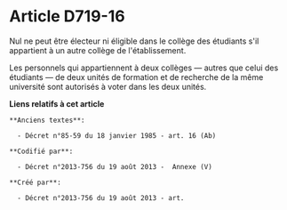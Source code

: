 # Article D719-16

Nul ne peut être électeur ni éligible dans le collège des étudiants s'il appartient à un autre collège de l'établissement.

Les personnels qui appartiennent à deux collèges ― autres que celui des étudiants ― de deux unités de formation et de
recherche de la même université sont autorisés à voter dans les deux unités.

**Liens relatifs à cet article**

	**Anciens textes**:

	  - Décret n°85-59 du 18 janvier 1985 - art. 16 (Ab)

	**Codifié par**:

	  - Décret n°2013-756 du 19 août 2013 -  Annexe (V)

	**Créé par**:

	  - Décret n°2013-756 du 19 août 2013 - art.
